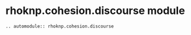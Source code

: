 # rhoknp.cohesion.discourse module

```{eval-rst}
.. automodule:: rhoknp.cohesion.discourse
```

```{toctree}
```
